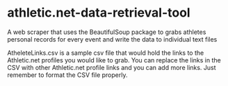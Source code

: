 # athletic.net-data-retrieval-tool
A web scraper that uses the BeautifulSoup package to grabs athletes personal records for every event and write the data to individual text files 

AtheleteLinks.csv is a sample csv file that would hold the links to the Athletic.net profiles you would like to grab. You can replace the links in the CSV with other Athletic.net profile links and you can add more links. Just remember to format the CSV file properly.